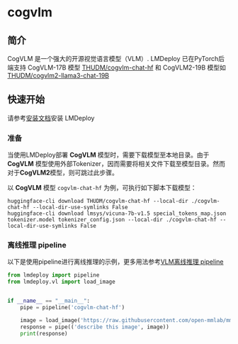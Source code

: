 # cogvlm

## 简介

CogVLM 是一个强大的开源视觉语言模型（VLM）. LMDeploy 已在PyTorch后端支持 CogVLM-17B 模型 [THUDM/cogvlm-chat-hf](https://huggingface.co/THUDM/cogvlm-chat-hf) 和 CogVLM2-19B 模型如[THUDM/cogvlm2-llama3-chat-19B](https://huggingface.co/THUDM/cogvlm2-llama3-chat-19B)

## 快速开始

请参考[安装文档](../get_started/installation.md)安装 LMDeploy

### 准备

当使用LMDeploy部署 **CogVLM** 模型时，需要下载模型至本地目录。由于 **CogVLM** 模型使用外部Tokenizer，因而需要将相关文件下载至模型目录。然而对于**CogVLM2**模型，则可跳过此步骤。

以 **CogVLM** 模型 `cogvlm-chat-hf` 为例，可执行如下脚本下载模型：

```shell
huggingface-cli download THUDM/cogvlm-chat-hf --local-dir ./cogvlm-chat-hf --local-dir-use-symlinks False
huggingface-cli download lmsys/vicuna-7b-v1.5 special_tokens_map.json tokenizer.model tokenizer_config.json --local-dir ./cogvlm-chat-hf --local-dir-use-symlinks False
```

### 离线推理 pipeline

以下是使用pipeline进行离线推理的示例，更多用法参考[VLM离线推理 pipeline](./vl_pipeline.md)

```python
from lmdeploy import pipeline
from lmdeploy.vl import load_image


if __name__ == "__main__":
    pipe = pipeline('cogvlm-chat-hf')

    image = load_image('https://raw.githubusercontent.com/open-mmlab/mmdeploy/main/tests/data/tiger.jpeg')
    response = pipe(('describe this image', image))
    print(response)
```
